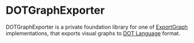 # DOTGraphExporter

DOTGraphExporter is a private foundation library for one of [ExportGraph](../../../Service/ExportGraph/README.md)
implementations, that exports visual graphs to [DOT Language](https://graphviz.org/doc/info/lang.html) format.
